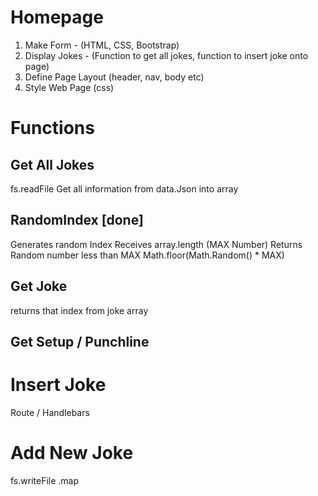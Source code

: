 # Homepage
1.  Make Form - (HTML, CSS, Bootstrap)
2.  Display Jokes - (Function to get all jokes, function to insert joke onto page)
3.  Define Page Layout (header, nav, body etc)
4.  Style Web Page (css)

# Functions


## Get All Jokes
fs.readFile
Get all information from data.Json into array

## RandomIndex [done]
Generates random Index 
Receives array.length (MAX Number) 
Returns Random number less than MAX
Math.floor(Math.Random() * MAX)

## Get Joke
returns that index from joke array

## Get Setup / Punchline

# Insert Joke
Route / Handlebars


# Add New Joke
fs.writeFile
.map

